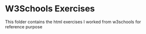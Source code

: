 # W3Schools Exercises

This folder contains the html exercises I worked from w3schools for reference purpose 
